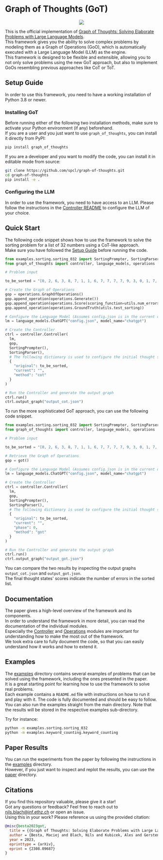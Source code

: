 # Graph of Thoughts (GoT)

<p align="center">
  <img src="paper/pics/preview.svg">
</p>

This is the official implementation of [Graph of Thoughts: Solving Elaborate Problems with Large Language Models](https://arxiv.org/pdf/2308.09687.pdf).  
This framework gives you the ability to solve complex problems by modeling them as a Graph of Operations (GoO), which is automatically executed with a Large Language Model (LLM) as the engine.  
This framework is designed to be flexible and extensible, allowing you to not only solve problems using the new GoT approach, but also to implement GoOs resembling previous approaches like CoT or ToT.

## Setup Guide

In order to use this framework, you need to have a working installation of Python 3.8 or newer.

### Installing GoT

Before running either of the following two installation methods, make sure to activate your Python environment (if any) beforehand.  
If you are a user and you just want to use `graph_of_thoughts`, you can install it directly from PyPI:
```bash
pip install graph_of_thoughts
```
If you are a developer and you want to modify the code, you can install it in editable mode from source:
```bash
git clone https://github.com/spcl/graph-of-thoughts.git
cd graph-of-thoughts
pip install -e .
```

### Configuring the LLM

In order to use the framework, you need to have access to an LLM.
Please follow the instructions in the [Controller README](graph_of_thoughts/controller/README.md) to configure the LLM of your choice.

## Quick Start

The following code snippet shows how to use the framework to solve the sorting problem for a list of 32 numbers using a CoT-like approach.  
Make sure you have followed the [Setup Guide](#setup-guide) before running the code.

```python
from examples.sorting.sorting_032 import SortingPrompter, SortingParser, utils
from graph_of_thoughts import controller, language_models, operations

# Problem input

to_be_sorted = "[0, 2, 6, 3, 8, 7, 1, 1, 6, 7, 7, 7, 7, 9, 3, 0, 1, 7, 9, 1, 3, 5, 1, 3, 6, 4, 5, 4, 7, 3, 5, 7]"

# Create the Graph of Operations
gop = operations.GraphOfOperations()
gop.append_operation(operations.Generate())
gop.append_operation(operations.Score(scoring_function=utils.num_errors))
gop.append_operation(operations.GroundTruth(utils.test_sorting))

# Configure the Language Model (Assumes config.json is in the current directory with OpenAI API key)
lm = language_models.ChatGPT("config.json", model_name="chatgpt")

# Create the Controller
ctrl = controller.Controller(
  lm, 
  gop, 
  SortingPrompter(), 
  SortingParser(),
  # The following dictionary is used to configure the initial thought state
  {
    "original": to_be_sorted,
    "current": "",
    "method": "cot"
  }
)

# Run the Controller and generate the output graph
ctrl.run()
ctrl.output_graph("output_cot.json")
```

To run the more sophisticated GoT approach, you can use the following code snippet.

```python
from examples.sorting.sorting_032 import SortingPrompter, SortingParser, got, utils
from graph_of_thoughts import controller, language_models, operations

# Problem input

to_be_sorted = "[0, 2, 6, 3, 8, 7, 1, 1, 6, 7, 7, 7, 7, 9, 3, 0, 1, 7, 9, 1, 3, 5, 1, 3, 6, 4, 5, 4, 7, 3, 5, 7]"

# Retrieve the Graph of Operations
gop = got()

# Configure the Language Model (Assumes config.json is in the current directory with OpenAI API key)
lm = language_models.ChatGPT("config.json", model_name="chatgpt")

# Create the Controller
ctrl = controller.Controller(
  lm, 
  gop, 
  SortingPrompter(), 
  SortingParser(),
  # The following dictionary is used to configure the initial thought state
  {
    "original": to_be_sorted,
    "current": "",
    "phase": 0,
    "method": "got"
  }
)

# Run the Controller and generate the output graph
ctrl.run()
ctrl.output_graph("output_got.json")
```
You can compare the two results by inspecting the output graphs `output_cot.json` and `output_got.json`.  
The final thought states' scores indicate the number of errors in the sorted list.

## Documentation
The paper gives a high-level overview of the framework and its components.  
In order to understand the framework in more detail, you can read the documentation of the individual modules.  
Especially the [Controller](graph_of_thoughts/controller/README.md) and [Operations](graph_of_thoughts/operations/README.md) modules are important for understanding how to make the most out of the framework.  
We took extra care to fully document the code, so that you can easily understand how it works and how to extend it.

## Examples

The [examples](examples) directory contains several examples of problems that can be solved using the framework, including the ones presented in the paper.  
It is a great starting point for learning how to use the framework to solve real problems.  
Each example contains a `README.md` file with instructions on how to run it and play with it. The code is fully documented and should be easy to follow.
You can also run the examples straight from the main directory. Note that the results will be stored in the respective examples sub-directory.

Try for instance:
```bash
python -m examples.sorting.sorting_032
python -m examples.keyword_counting.keyword_counting
```
## Paper Results

You can run the experiments from the paper by following the instructions in the [examples](examples) directory.  
However, if you just want to inspect and replot the results, you can use the [paper](paper) directory.

## Citations

If you find this repository valuable, please give it a star!  
Got any questions or feedback? Feel free to reach out to [nils.blach@inf.ethz.ch](mailto:nils.blach@inf.ethz.ch) or open an issue.  
Using this in your work? Please reference us using the provided citation:

```bibtex
@misc{besta2023got,
  title = {{Graph of Thoughts: Solving Elaborate Problems with Large Language Models}},
  author = {Besta, Maciej and Blach, Nils and Kubicek, Ales and Gerstenberger, Robert and Gianinazzi, Lukas and Gajda, Joanna and Lehmann, Tomasz and Podstawski, Micha{\l} and Niewiadomski, Hubert and Nyczyk, Piotr and Hoefler, Torsten},
  year = 2023,
  eprinttype = {arXiv},
  eprint = {2308.09687}
}
```
